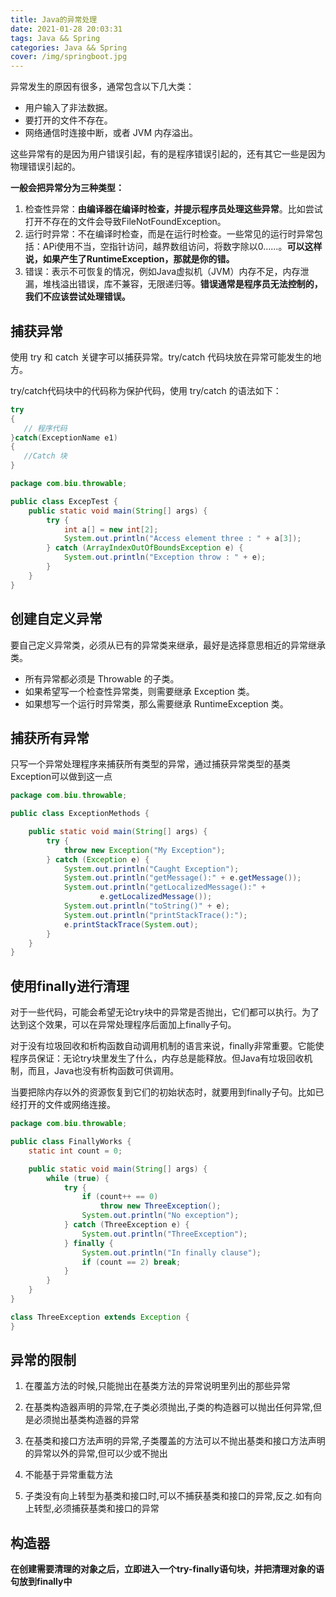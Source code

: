 ```yaml
---
title: Java的异常处理
date: 2021-01-28 20:03:31
tags: Java && Spring
categories: Java && Spring
cover: /img/springboot.jpg
---
```


异常发生的原因有很多，通常包含以下几大类：

- 用户输入了非法数据。
- 要打开的文件不存在。
- 网络通信时连接中断，或者 JVM 内存溢出。

这些异常有的是因为用户错误引起，有的是程序错误引起的，还有其它一些是因为物理错误引起的。

**一般会把异常分为三种类型：**

1. 检查性异常：**由编译器在编译时检查，并提示程序员处理这些异常**。比如尝试打开不存在的文件会导致FileNotFoundException。
2. 运行时异常：不在编译时检查，而是在运行时检查。一些常见的运行时异常包括：APi使用不当，空指针访问，越界数组访问，将数字除以0……。**可以这样说，如果产生了RuntimeException，那就是你的错。**
3. 错误：表示不可恢复的情况，例如Java虚拟机（JVM）内存不足，内存泄漏，堆栈溢出错误，库不兼容，无限递归等。**错误通常是程序员无法控制的，我们不应该尝试处理错误。**

## 捕获异常

使用 try 和 catch 关键字可以捕获异常。try/catch 代码块放在异常可能发生的地方。

try/catch代码块中的代码称为保护代码，使用 try/catch 的语法如下：

```java
try
{
   // 程序代码
}catch(ExceptionName e1)
{
   //Catch 块
}
```

```java
package com.biu.throwable;

public class ExcepTest {
    public static void main(String[] args) {
        try {
            int a[] = new int[2];
            System.out.println("Access element three : " + a[3]);
        } catch (ArrayIndexOutOfBoundsException e) {
            System.out.println("Exception throw : " + e);
        }
    }
}
```

## 创建自定义异常

要自己定义异常类，必须从已有的异常类来继承，最好是选择意思相近的异常继承类。

- 所有异常都必须是 Throwable 的子类。
- 如果希望写一个检查性异常类，则需要继承 Exception 类。
- 如果想写一个运行时异常类，那么需要继承 RuntimeException 类。

## 捕获所有异常

只写一个异常处理程序来捕获所有类型的异常，通过捕获异常类型的基类Exception可以做到这一点

```java
package com.biu.throwable;

public class ExceptionMethods {

    public static void main(String[] args) {
        try {
            throw new Exception("My Exception");
        } catch (Exception e) {
            System.out.println("Caught Exception");
            System.out.println("getMessage():" + e.getMessage());
            System.out.println("getLocalizedMessage():" +
                    e.getLocalizedMessage());
            System.out.println("toString()" + e);
            System.out.println("printStackTrace():");
            e.printStackTrace(System.out);
        }
    }
}

```

## 使用finally进行清理

对于一些代码，可能会希望无论try块中的异常是否抛出，它们都可以执行。为了达到这个效果，可以在异常处理程序后面加上finally子句。

对于没有垃圾回收和析构函数自动调用机制的语言来说，finally非常重要。它能使程序员保证：无论try块里发生了什么，内存总是能释放。但Java有垃圾回收机制，而且，Java也没有析构函数可供调用。

当要把除内存以外的资源恢复到它们的初始状态时，就要用到finally子句。比如已经打开的文件或网络连接。

```java
package com.biu.throwable;

public class FinallyWorks {
    static int count = 0;

    public static void main(String[] args) {
        while (true) {
            try {
                if (count++ == 0)
                    throw new ThreeException();
                System.out.println("No exception");
            } catch (ThreeException e) {
                System.out.println("ThreeException");
            } finally {
                System.out.println("In finally clause");
                if (count == 2) break;
            }
        }
    }
}

class ThreeException extends Exception {
}

```

## 异常的限制

1. 在覆盖方法的时候,只能抛出在基类方法的异常说明里列出的那些异常

2. 在基类构造器声明的异常,在子类必须抛出,子类的构造器可以抛出任何异常,但是必须抛出基类构造器的异常

3. 在基类和接口方法声明的异常,子类覆盖的方法可以不抛出基类和接口方法声明的异常以外的异常,但可以少或不抛出

4. 不能基于异常重载方法

5. 子类没有向上转型为基类和接口时,可以不捕获基类和接口的异常,反之.如有向上转型,必须捕获基类和接口的异常

## 构造器

**在创建需要清理的对象之后，立即进入一个try-finally语句块，并把清理对象的语句放到finally中**



